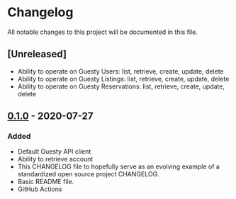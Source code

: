 # Changelog

All notable changes to this project will be documented in this file.

## [Unreleased]

- Ability to operate on Guesty Users: list, retrieve, create, update, delete
- Ability to operate on Guesty Listings: list, retrieve, create, update, delete
- Ability to operate on Guesty Reservations: list, retrieve, create, update, delete

## [0.1.0] - 2020-07-27

### Added

- Default Guesty API client
- Ability to retrieve account
- This CHANGELOG file to hopefully serve as an evolving example of a
  standardized open source project CHANGELOG.
- Basic README file.
- GitHub Actions

[0.1.0]: https://github.com/mihilbabin/guesty_api/releases/tag/v0.1.0
